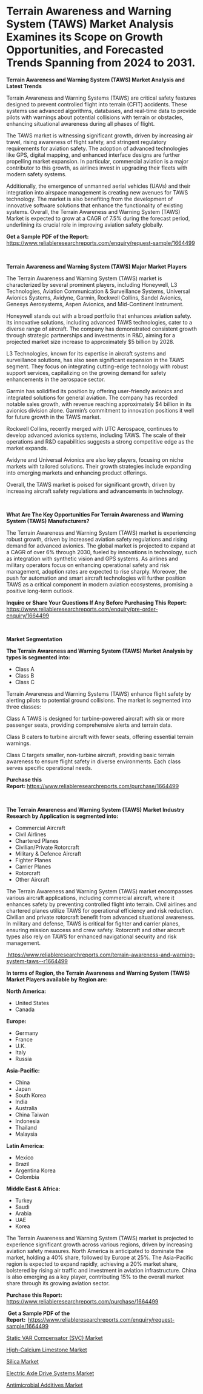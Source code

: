 <p><h1>Terrain Awareness and Warning System (TAWS) Market Analysis Examines its Scope on Growth Opportunities, and Forecasted Trends Spanning from 2024 to 2031.</h1></p><p><strong>Terrain Awareness and Warning System (TAWS) Market Analysis and Latest Trends</strong></p>
<p><p>Terrain Awareness and Warning Systems (TAWS) are critical safety features designed to prevent controlled flight into terrain (CFIT) accidents. These systems use advanced algorithms, databases, and real-time data to provide pilots with warnings about potential collisions with terrain or obstacles, enhancing situational awareness during all phases of flight. </p><p>The TAWS market is witnessing significant growth, driven by increasing air travel, rising awareness of flight safety, and stringent regulatory requirements for aviation safety. The adoption of advanced technologies like GPS, digital mapping, and enhanced interface designs are further propelling market expansion. In particular, commercial aviation is a major contributor to this growth, as airlines invest in upgrading their fleets with modern safety systems. </p><p>Additionally, the emergence of unmanned aerial vehicles (UAVs) and their integration into airspace management is creating new avenues for TAWS technology. The market is also benefiting from the development of innovative software solutions that enhance the functionality of existing systems. Overall, the Terrain Awareness and Warning System (TAWS) Market is expected to grow at a CAGR of 7.5% during the forecast period, underlining its crucial role in improving aviation safety globally.</p></p>
<p><strong>Get a Sample PDF of the Report:&nbsp;</strong> <a href="https://www.reliableresearchreports.com/enquiry/request-sample/1664499?utm_campaign=118&utm_medium=2&utm_source=Github&utm_content=ia&utm_term=09122024&utm_id=terrain-awareness-and-warning-system-taws">https://www.reliableresearchreports.com/enquiry/request-sample/1664499</a></p>
<p>&nbsp;</p>
<p><strong>Terrain Awareness and Warning System (TAWS) Major Market Players</strong></p>
<p><p>The Terrain Awareness and Warning System (TAWS) market is characterized by several prominent players, including Honeywell, L3 Technologies, Aviation Communication & Surveillance Systems, Universal Avionics Systems, Avidyne, Garmin, Rockwell Collins, Sandel Avionics, Genesys Aerosystems, Aspen Avionics, and Mid-Continent Instrument. </p><p>Honeywell stands out with a broad portfolio that enhances aviation safety. Its innovative solutions, including advanced TAWS technologies, cater to a diverse range of aircraft. The company has demonstrated consistent growth through strategic partnerships and investments in R&D, aiming for a projected market size increase to approximately $5 billion by 2028.</p><p>L3 Technologies, known for its expertise in aircraft systems and surveillance solutions, has also seen significant expansion in the TAWS segment. They focus on integrating cutting-edge technology with robust support services, capitalizing on the growing demand for safety enhancements in the aerospace sector.</p><p>Garmin has solidified its position by offering user-friendly avionics and integrated solutions for general aviation. The company has recorded notable sales growth, with revenue reaching approximately $4 billion in its avionics division alone. Garmin’s commitment to innovation positions it well for future growth in the TAWS market.</p><p>Rockwell Collins, recently merged with UTC Aerospace, continues to develop advanced avionics systems, including TAWS. The scale of their operations and R&D capabilities suggests a strong competitive edge as the market expands.</p><p>Avidyne and Universal Avionics are also key players, focusing on niche markets with tailored solutions. Their growth strategies include expanding into emerging markets and enhancing product offerings.</p><p>Overall, the TAWS market is poised for significant growth, driven by increasing aircraft safety regulations and advancements in technology.</p></p>
<p>&nbsp;</p>
<p><strong>What Are The Key Opportunities For Terrain Awareness and Warning System (TAWS) Manufacturers?</strong></p>
<p><p>The Terrain Awareness and Warning System (TAWS) market is experiencing robust growth, driven by increased aviation safety regulations and rising demand for advanced avionics. The global market is projected to expand at a CAGR of over 6% through 2030, fueled by innovations in technology, such as integration with synthetic vision and GPS systems. As airlines and military operators focus on enhancing operational safety and risk management, adoption rates are expected to rise sharply. Moreover, the push for automation and smart aircraft technologies will further position TAWS as a critical component in modern aviation ecosystems, promising a positive long-term outlook.</p></p>
<p><strong>Inquire or Share Your Questions If Any Before Purchasing This Report:</strong> <a href="https://www.reliableresearchreports.com/enquiry/pre-order-enquiry/1664499?utm_campaign=118&utm_medium=2&utm_source=Github&utm_content=ia&utm_term=09122024&utm_id=terrain-awareness-and-warning-system-taws">https://www.reliableresearchreports.com/enquiry/pre-order-enquiry/1664499</a></p>
<p>&nbsp;</p>
<p><strong>Market Segmentation</strong></p>
<p><strong>The Terrain Awareness and Warning System (TAWS) Market Analysis by types is segmented into:</strong></p>
<p><ul><li>Class A</li><li>Class B</li><li>Class C</li></ul></p>
<p><p>Terrain Awareness and Warning Systems (TAWS) enhance flight safety by alerting pilots to potential ground collisions. The market is segmented into three classes: </p><p>Class A TAWS is designed for turbine-powered aircraft with six or more passenger seats, providing comprehensive alerts and terrain data. </p><p>Class B caters to turbine aircraft with fewer seats, offering essential terrain warnings. </p><p>Class C targets smaller, non-turbine aircraft, providing basic terrain awareness to ensure flight safety in diverse environments. Each class serves specific operational needs.</p></p>
<p><strong>Purchase this Report:&nbsp;</strong><a href="https://www.reliableresearchreports.com/purchase/1664499?utm_campaign=118&utm_medium=2&utm_source=Github&utm_content=ia&utm_term=09122024&utm_id=terrain-awareness-and-warning-system-taws">https://www.reliableresearchreports.com/purchase/1664499</a></p>
<p>&nbsp;</p>
<p><strong>The Terrain Awareness and Warning System (TAWS) Market Industry Research by Application is segmented into:</strong></p>
<p><ul><li>Commercial Aircraft</li><li>Civil Airlines</li><li>Chartered Planes</li><li>Civilian/Private Rotorcraft</li><li>Military & Defence Aircraft</li><li>Fighter Planes</li><li>Carrier Planes</li><li>Rotorcraft</li><li>Other Aircraft</li></ul></p>
<p><p>The Terrain Awareness and Warning System (TAWS) market encompasses various aircraft applications, including commercial aircraft, where it enhances safety by preventing controlled flight into terrain. Civil airlines and chartered planes utilize TAWS for operational efficiency and risk reduction. Civilian and private rotorcraft benefit from advanced situational awareness. In military and defense, TAWS is critical for fighter and carrier planes, ensuring mission success and crew safety. Rotorcraft and other aircraft types also rely on TAWS for enhanced navigational security and risk management.</p></p>
<p><a href="https://www.reliableresearchreports.com/terrain-awareness-and-warning-system-taws--r1664499?utm_campaign=118&utm_medium=2&utm_source=Github&utm_content=ia&utm_term=09122024&utm_id=terrain-awareness-and-warning-system-taws">&nbsp;https://www.reliableresearchreports.com/terrain-awareness-and-warning-system-taws--r1664499</a></p>
<p><strong>In terms of Region, the Terrain Awareness and Warning System (TAWS) Market Players available by Region are:</strong></p>
<p>
    <p> <strong> North America: </strong>
        <ul>
            <li>United States</li>
            <li>Canada</li>
        </ul>
        </p> 
    <p> <strong> Europe: </strong>
        <ul>
            <li>Germany</li>
            <li>France</li>
            <li>U.K.</li>
            <li>Italy</li>
            <li>Russia</li>
        </ul>
        </p> 
    <p> <strong> Asia-Pacific: </strong>
        <ul>
            <li>China</li>
            <li>Japan</li>
            <li>South Korea</li>
            <li>India</li>
            <li>Australia</li>
            <li>China Taiwan</li>
            <li>Indonesia</li>
            <li>Thailand</li>
            <li>Malaysia</li>
        </ul>
        </p> 
    <p> <strong> Latin America: </strong>
        <ul>
            <li>Mexico</li>
            <li>Brazil</li>
            <li>Argentina Korea</li>
            <li>Colombia</li>
        </ul>
        </p> 
    <p> <strong> Middle East & Africa: </strong>
        <ul>
            <li>Turkey</li>
            <li>Saudi</li>
            <li>Arabia</li>
            <li>UAE</li>
            <li>Korea</li>
        </ul>
    </p>
    </p>
<p><p>The Terrain Awareness and Warning System (TAWS) market is projected to experience significant growth across various regions, driven by increasing aviation safety measures. North America is anticipated to dominate the market, holding a 40% share, followed by Europe at 25%. The Asia-Pacific region is expected to expand rapidly, achieving a 20% market share, bolstered by rising air traffic and investment in aviation infrastructure. China is also emerging as a key player, contributing 15% to the overall market share through its growing aviation sector.</p></p>
<p><strong>Purchase this Report: </strong><a href="https://www.reliableresearchreports.com/purchase/1664499?utm_campaign=118&utm_medium=2&utm_source=Github&utm_content=ia&utm_term=09122024&utm_id=terrain-awareness-and-warning-system-taws">https://www.reliableresearchreports.com/purchase/1664499</a></p>
<p>&nbsp;<strong>Get a Sample PDF of the Report:&nbsp;&nbsp;</strong><a href="https://www.reliableresearchreports.com/enquiry/request-sample/1664499?utm_campaign=118&utm_medium=2&utm_source=Github&utm_content=ia&utm_term=09122024&utm_id=terrain-awareness-and-warning-system-taws">https://www.reliableresearchreports.com/enquiry/request-sample/1664499</a></p>
<p><strong></strong></p>
<p><p><a href="https://github.com/tona7vba/Market-Research-Report-List-1/blob/main/static-var-compensator-svc-market.md?utm_campaign=118&utm_medium=2&utm_source=Github&utm_content=ia&utm_term=09122024&utm_id=terrain-awareness-and-warning-system-taws">Static VAR Compensator (SVC) Market</a></p><p><a href="https://github.com/dringals/Market-Research-Report-List-6/blob/main/high-calcium-limestone-market.md?utm_campaign=118&utm_medium=2&utm_source=Github&utm_content=ia&utm_term=09122024&utm_id=terrain-awareness-and-warning-system-taws">High-Calcium Limestone Market</a></p><p><a href="https://www.linkedin.com/pulse/global-silica-market-analysis-2024-2031-industry-size-growth-05idf?utm_campaign=118&utm_medium=2&utm_source=Github&utm_content=ia&utm_term=09122024&utm_id=terrain-awareness-and-warning-system-taws">Silica Market</a></p><p><a href="https://www.linkedin.com/pulse/current-evaluation-future-outlook-electric-axle-drive-systems-7gs1c?utm_campaign=118&utm_medium=2&utm_source=Github&utm_content=ia&utm_term=09122024&utm_id=terrain-awareness-and-warning-system-taws">Electric Axle Drive Systems Market</a></p><p><a href="https://www.linkedin.com/pulse/antimicrobial-additives-market-opportunities-emerging-global-xkylf?utm_campaign=118&utm_medium=2&utm_source=Github&utm_content=ia&utm_term=09122024&utm_id=terrain-awareness-and-warning-system-taws">Antimicrobial Additives Market</a></p></p>